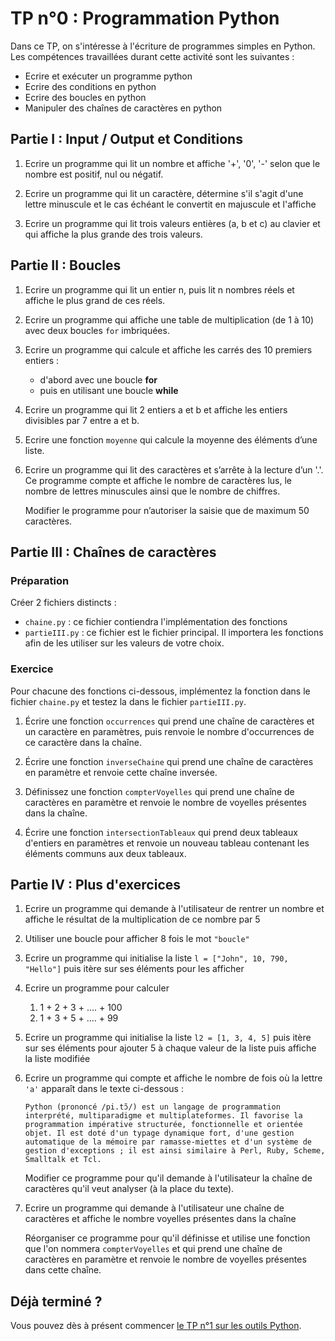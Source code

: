 # TP n°0 : Programmation Python

Dans ce TP, on s'intéresse à l'écriture de programmes simples en Python. Les compétences travaillées durant cette activité sont les suivantes :

- Ecrire et exécuter un programme python
- Ecrire des conditions en python
- Ecrire des boucles en python
- Manipuler des chaînes de caractères en python

## Partie I : Input / Output et Conditions

1. Ecrire un programme qui lit un nombre et affiche '+', '0', '-' selon que le nombre est positif, nul ou négatif.

2. Ecrire un programme qui lit un caractère, détermine s'il s'agit d'une lettre minuscule et le cas échéant le convertit en majuscule et l'affiche

3. Ecrire un programme qui lit trois valeurs entières (a, b et c) au clavier et qui affiche la plus grande des trois valeurs.

## Partie II : Boucles

1.  Ecrire un programme qui lit un entier n, puis lit n nombres réels et affiche le plus grand de ces réels.

1.  Ecrire un programme qui affiche une table de multiplication (de 1 à 10) avec deux boucles `for` imbriquées.

1.  Ecrire un programme qui calcule et affiche les carrés des 10 premiers entiers :

    - d'abord avec une boucle **for**
    - puis en utilisant une boucle **while**

1.  Ecrire un programme qui lit 2 entiers a et b et affiche les entiers divisibles par 7 entre a et b.

1.  Ecrire une fonction `moyenne` qui calcule la moyenne des éléments d’une liste.

1.  Ecrire un programme qui lit des caractères et s’arrête à la lecture d’un '.'. Ce programme compte et affiche le nombre de caractères lus, le nombre de lettres minuscules ainsi que le nombre de chiffres.

    Modifier le programme pour n’autoriser la saisie que de maximum 50 caractères.

## Partie III : Chaînes de caractères

### Préparation

Créer 2 fichiers distincts :

- `chaine.py` : ce fichier contiendra l'implémentation des fonctions
- `partieIII.py` : ce fichier est le fichier principal. Il importera les fonctions afin de les utiliser sur les valeurs de votre choix.

### Exercice

Pour chacune des fonctions ci-dessous, implémentez la fonction dans le fichier `chaine.py` et testez la dans le fichier `partieIII.py`.

1.  Écrire une fonction `occurrences` qui prend une chaîne de caractères et un caractère en paramètres, puis renvoie le nombre d'occurrences de ce caractère dans la chaîne.

2.  Écrire une fonction `inverseChaine` qui prend une chaîne de caractères en paramètre et renvoie cette chaîne inversée.
3.  Définissez une fonction `compterVoyelles` qui prend une chaîne de caractères en paramètre et renvoie le nombre de voyelles présentes dans la chaîne.
4.  Écrire une fonction `intersectionTableaux` qui prend deux tableaux d'entiers en paramètres et renvoie un nouveau tableau contenant les éléments communs aux deux tableaux.

## Partie IV : Plus d'exercices

1. Ecrire un programme qui demande à l'utilisateur de rentrer un nombre et affiche le résultat de la multiplication de ce nombre par 5
1. Utiliser une boucle pour afficher 8 fois le mot `"boucle"`
1. Ecrire un programme qui initialise la liste `l = ["John", 10, 790, "Hello"]` puis itère sur ses éléments pour les afficher
1. Ecrire un programme pour calculer
   1. 1 + 2 + 3 + .... + 100
   1. 1 + 3 + 5 + .... + 99
1. Ecrire un programme qui initialise la liste `l2 = [1, 3, 4, 5]` puis itère sur ses éléments pour ajouter 5 à chaque valeur de la liste puis affiche la liste modifiée
1. Ecrire un programme qui compte et affiche le nombre de fois où la lettre `'a'` apparaît dans le texte ci-dessous :

   ```
   Python (prononcé /pi.tɔ̃/) est un langage de programmation interprété, multiparadigme et multiplateformes. Il favorise la programmation impérative structurée, fonctionnelle et orientée objet. Il est doté d'un typage dynamique fort, d'une gestion automatique de la mémoire par ramasse-miettes et d'un système de gestion d'exceptions ; il est ainsi similaire à Perl, Ruby, Scheme, Smalltalk et Tcl.
   ```

   Modifier ce programme pour qu'il demande à l'utilisateur la chaîne de caractères qu'il veut analyser (à la place du texte).

1. Ecrire un programme qui demande à l'utilisateur une chaîne de caractères et affiche le nombre voyelles présentes dans la chaîne

   Réorganiser ce programme pour qu'il définisse et utilise une fonction que l'on nommera `compterVoyelles` et qui prend une chaîne de caractères en paramètre et renvoie le nombre de voyelles présentes dans cette chaîne.

## Déjà terminé ?

Vous pouvez dès à présent commencer [le TP n°1 sur les outils Python](../TP1-Python&Outils/README.md).
